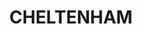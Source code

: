 ---
lastmod: '2025-04-06T06:05:21+00:00'
latitude: -25.350178
layout: suburb
longitude: 150.778657
postcode: '4627'
state: QLD
title: CHELTENHAM
url: /qld/cheltenham/
---